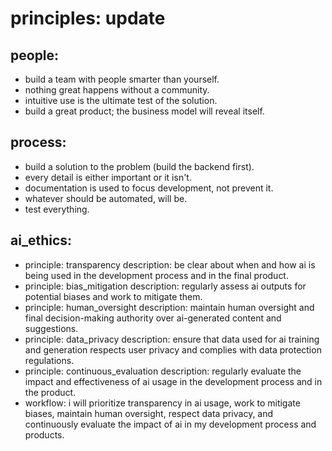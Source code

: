 # principles: update
## people:
+ build a team with people smarter than yourself.
+ nothing great happens without a community.
+ intuitive use is the ultimate test of the solution.
+ build a great product; the business model will reveal itself.
## process:
+ build a solution to the problem (build the backend first).
+ every detail is either important or it isn't.
+ documentation is used to focus development, not prevent it.
+ whatever should be automated, will be.
+ test everything.
## ai_ethics:
+ principle: transparency
  description: be clear about when and how ai is being used in the development process and in the final product.
+ principle: bias_mitigation
  description: regularly assess ai outputs for potential biases and work to mitigate them.
+ principle: human_oversight
  description: maintain human oversight and final decision-making authority over ai-generated content and suggestions.
+ principle: data_privacy
  description: ensure that data used for ai training and generation respects user privacy and complies with data protection regulations.
+ principle: continuous_evaluation
  description: regularly evaluate the impact and effectiveness of ai usage in the development process and in the product.
+ workflow: i will prioritize transparency in ai usage, work to mitigate biases, maintain human oversight, respect data privacy, and continuously evaluate the impact of ai in my development process and products.
